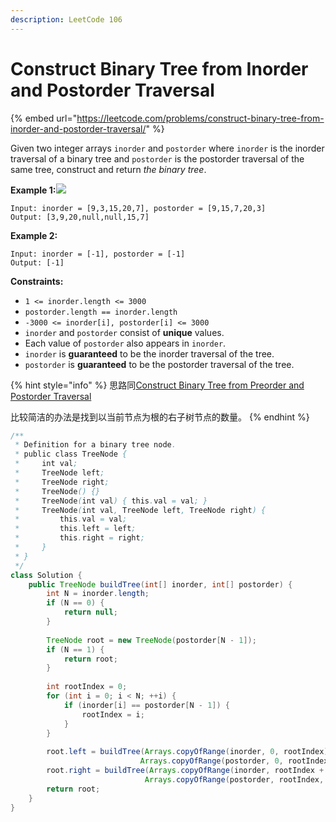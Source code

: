 ```yaml
---
description: LeetCode 106
---
```


# Construct Binary Tree from Inorder and Postorder Traversal

{% embed url="https://leetcode.com/problems/construct-binary-tree-from-inorder-and-postorder-traversal/" %}

Given two integer arrays `inorder` and `postorder` where `inorder` is the inorder traversal of a binary tree and `postorder` is the postorder traversal of the same tree, construct and return _the binary tree_.

**Example 1:**![](https://assets.leetcode.com/uploads/2021/02/19/tree.jpg)

```
Input: inorder = [9,3,15,20,7], postorder = [9,15,7,20,3]
Output: [3,9,20,null,null,15,7]
```

**Example 2:**

```
Input: inorder = [-1], postorder = [-1]
Output: [-1]
```

**Constraints:**

* `1 <= inorder.length <= 3000`
* `postorder.length == inorder.length`
* `-3000 <= inorder[i], postorder[i] <= 3000`
* `inorder` and `postorder` consist of **unique** values.
* Each value of `postorder` also appears in `inorder`.
* `inorder` is **guaranteed** to be the inorder traversal of the tree.
* `postorder` is **guaranteed** to be the postorder traversal of the tree.

{% hint style="info" %}
思路同[Construct Binary Tree from Preorder and Postorder Traversal](construct-binary-tree-from-preorder-and-postorder-traversal.md)

比较简洁的办法是找到以当前节点为根的右子树节点的数量。
{% endhint %}

```java
/**
 * Definition for a binary tree node.
 * public class TreeNode {
 *     int val;
 *     TreeNode left;
 *     TreeNode right;
 *     TreeNode() {}
 *     TreeNode(int val) { this.val = val; }
 *     TreeNode(int val, TreeNode left, TreeNode right) {
 *         this.val = val;
 *         this.left = left;
 *         this.right = right;
 *     }
 * }
 */
class Solution {
    public TreeNode buildTree(int[] inorder, int[] postorder) {
        int N = inorder.length;
        if (N == 0) {
            return null;
        }
        
        TreeNode root = new TreeNode(postorder[N - 1]);
        if (N == 1) {
            return root;
        }
        
        int rootIndex = 0;
        for (int i = 0; i < N; ++i) {
            if (inorder[i] == postorder[N - 1]) {
                rootIndex = i;
            }
        }
        
        root.left = buildTree(Arrays.copyOfRange(inorder, 0, rootIndex),
                             Arrays.copyOfRange(postorder, 0, rootIndex));
        root.right = buildTree(Arrays.copyOfRange(inorder, rootIndex + 1, N),
                              Arrays.copyOfRange(postorder, rootIndex, N - 1));
        return root;
    }
}
```
